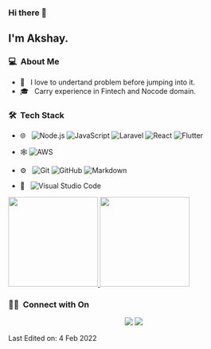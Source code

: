 
### Hi there 👋

<h2>I'm Akshay.</h2>

<h3> 💻 &nbsp;About Me </h3>

- 🤔 &nbsp; I love to undertand problem before jumping into it.
- 🎓 &nbsp; Carry experience in Fintech and Nocode domain.


<h3> 🛠 &nbsp;Tech Stack</h3>

- 🌐 &nbsp;
  ![Node.js](https://img.shields.io/badge/-Node.js-333333?style=flat&logo=node.js)
  ![JavaScript](https://img.shields.io/badge/-JavaScript-333333?style=flat&logo=javascript)
  ![Laravel](https://img.shields.io/badge/Laravel-PHP-brightgreen)
  ![React](https://img.shields.io/badge/-React-333333?style=flat&logo=react)
  ![Flutter](https://img.shields.io/badge/Flutter-Dart-blue)
  
- 🕸
  ![AWS](https://img.shields.io/badge/AWS-Cloud-orange)

- ⚙️ &nbsp;
  ![Git](https://img.shields.io/badge/-Git-333333?style=flat&logo=git)
  ![GitHub](https://img.shields.io/badge/-GitHub-333333?style=flat&logo=github)
  ![Markdown](https://img.shields.io/badge/-Markdown-333333?style=flat&logo=markdown)
- 🔧 &nbsp;
  ![Visual Studio Code](https://img.shields.io/badge/-Visual%20Studio%20Code-333333?style=flat&logo=visual-studio-code&logoColor=007ACC)


<p>
<a href="https://github.com/AVS1508">
  <img height="180em" src="https://github-readme-stats.vercel.app/api?username=mybytecode&show_icons=true&theme=radical" />
  <img height="180em" src="https://github-readme-stats-eight-theta.vercel.app/api/top-langs/?username=mybytecode&theme=radical&layout=compact&exclude_lang=java+r" />
</a>
</p>


<h3> 🤝🏻 &nbsp;Connect with On </h3>

<p align="center">
<a href="https://www.linkedin.com/in/akshaygalande"><img src="https://img.shields.io/badge/-Akshay%20Galande-0077B5?style=flat-square&logo=Linkedin&logoColor=white"/></a>
<a href="mailto:mybytecode@gamil.com"><img src="https://img.shields.io/badge/-mybytecode@gamil.com-D14836?style=flat-square&logo=Gmail&logoColor=white"/></a>


Last Edited on: 4 Feb 2022
